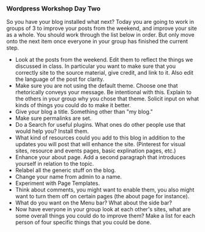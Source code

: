 ### Wordpress Workshop Day Two

So you have your blog installed what next? Today you are going to work in groups of 3 to improve your posts from the weekend, and improve your site as a whole. You should work through the list below in order. But only move onto the next item once everyone in your group has finished the current step.

* Look at the posts from the weekend. Edit them to reflect the things we discussed in class. In particular you want to make sure that you correctly site to the source material, give credit, and link to it. Also edit the language of the post for clarity.
* Make sure you are not using the default theme. Choose one that rhetorically conveys your message. Be intentional with this. Explain to the others in your group why you chose that theme. Solicit input on what kinds of things you could do to make it better.
* Give your blog a title. Something other than "my blog."
* Make sure permalinks are set.
* Do a Search for useful plugins. What ones do other people use that would help you? Install them.
* What kind of resources could you add to this blog in addition to the updates you will post that will enhance the site. (Pinterest for visual sites, resource and events pages, basic explination pages, etc.)
* Enhance your about page. Add a second paragraph that introduces yourself in relation to the topic.
* Relabel all the generic stuff on the blog.
* Change your name from admin to a name.
* Experiment with Page Templates.
* Think about comments, you might want to enable them, you also might want to turn them off on certain pages (the about page for instance).
* What do you want on the Menu bar? What about the side bar?
* Now have everyone in your group look at each other's sites, what are some overall things you could do to improve them? Make a list for each person of four specific things that you could be done.